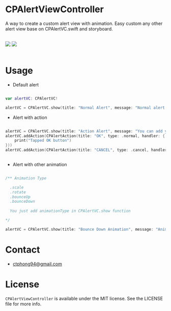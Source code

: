 # CPAlertViewController

A way to create a custom alert view with animation. Easy custom any other alert view base on CPAlertVC.swift and storyboard.</br><br>

<img src="https://github.com/katafo/CPAlertViewController/blob/master/screenshot.gif" />
<img src="https://github.com/katafo/CPAlertViewController/blob/master/screenshot_custom_style.png" />
</br><br>

# Usage

- Default alert

```swift

var alertVC: CPAlertVC!

alertVC = CPAlertVC.show(title: "Normal Alert", message: "Normal alert will have only one button.")

```
- Alert with action

```swift

alertVC = CPAlertVC.show(title: "Action Alert", message: "You can add your action to two buttons below. By default: Cancel button will dismiss alert.")
alertVC.addAction(CPAlertAction(title: "OK", type: .normal, handler: {
    print("Tapped OK button")
}))
alertVC.addAction(CPAlertAction(title: "CANCEL", type: .cancel, handler: nil))
    
```
- Alert with other animation

```swift

/** Animation Type

  .scale
  .rotate
  .bounceUp
  .bounceDown
  
  You just add animationType in CPAlertVC.show function

*/

alertVC = CPAlertVC.show(title: "Bounce Down Animation", message: "Animating alert from top view to bottom view", animationType: .bounceDown)

```

# Contact

- ctphong94@gmail.com

# License

`CPAlertViewController` is available under the MIT license. See the LICENSE file for more info.

